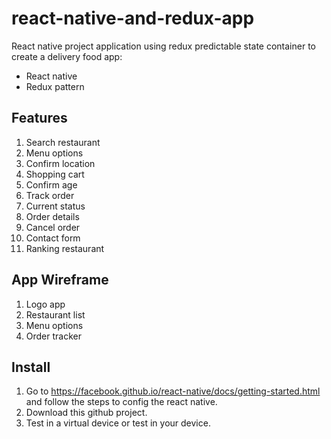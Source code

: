 # react-native-and-redux-app
React native project application using redux predictable state container to create a delivery food app:
* React native
* Redux pattern

## Features
1. Search restaurant
2. Menu options
3. Confirm location
4. Shopping cart
5. Confirm age
6. Track order
7. Current status
8. Order details
9. Cancel order
10. Contact form
11. Ranking restaurant

## App Wireframe
1. Logo app
2. Restaurant list
3. Menu options
4. Order tracker

## Install
1. Go to https://facebook.github.io/react-native/docs/getting-started.html and follow the steps to config the react native.
2. Download this github project.
3. Test in a virtual device or test in your device. 
